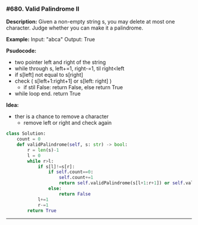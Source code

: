 ### #680. Valid Palindrome II
**Description:**
Given a non-empty string s, you may delete at most one character. Judge whether you can make it a palindrome.

**Example:**
Input: "abca"
Output: True

**Psudocode:**
- two pointer left and right of the string
- while through s, left+=1, right-=1, til right<left
- if s[left] not equal to s[right]
- check ( s[left+1:right+1] or s[left: right] )
    - if stil False: return False, else return True
- while loop end. return True

**Idea:**
- ther is a chance to remove a character
    - remove left or right and check again
```python
class Solution:
    count = 0
    def validPalindrome(self, s: str) -> bool:
        r = len(s)-1
        l = 0
        while r>l:
            if s[l]!=s[r]:
                if self.count==0:
                    self.count+=1
                    return self.validPalindrome(s[l+1:r+1]) or self.validPalindrome(s[l:r])
                else:
                    return False
            l+=1
            r-=1
        return True
```
--- 


